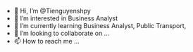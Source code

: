 - 👋 Hi, I’m @Tienguyenshpy
- 👀 I’m interested in Business Analyst
- 🌱 I’m currently learning Business Analyst, Public Transport, 
- 💞️ I’m looking to collaborate on ...
- 📫 How to reach me ...

<!---
Tienguyenshpy/Tienguyenshpy is a ✨ special ✨ repository because its `README.md` (this file) appears on your GitHub profile.
You can click the Preview link to take a look at your changes.
--->
